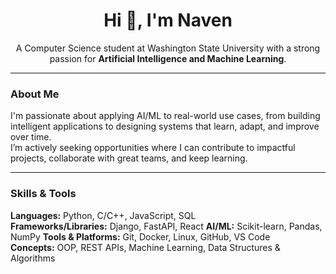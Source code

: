 <h1 align="center">Hi 👋, I'm Naven</h1>

<p align="center">
  A Computer Science student at Washington State University with a strong passion for <strong>Artificial Intelligence and Machine Learning</strong>.
</p>

---

### About Me

I'm passionate about applying AI/ML to real-world use cases, from building intelligent applications to designing systems that learn, adapt, and improve over time.  
I’m actively seeking opportunities where I can contribute to impactful projects, collaborate with great teams, and keep learning.

---

### Skills & Tools

**Languages:** Python, C/C++, JavaScript, SQL  
**Frameworks/Libraries:** Django, FastAPI, React 
**AI/ML:** Scikit-learn, Pandas, NumPy 
**Tools & Platforms:** Git, Docker, Linux, GitHub, VS Code  
**Concepts:** OOP, REST APIs, Machine Learning, Data Structures & Algorithms
